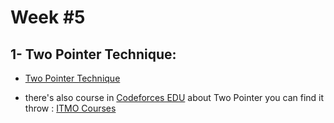 
# Week #5

## 1- Two Pointer Technique:

* [Two Pointer Technique](https://youtu.be/n-Xwrr8RFQ0) 

* there's also course in [Codeforces EDU](https://codeforces.com/edu/courses) about Two Pointer you can find it throw : [ITMO Courses](https://codeforces.com/edu/course/2/lesson/9)
